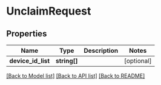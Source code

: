 # UnclaimRequest

## Properties
Name | Type | Description | Notes
------------ | ------------- | ------------- | -------------
**device_id_list** | **string[]** |  | [optional] 

[[Back to Model list]](../README.md#documentation-for-models) [[Back to API list]](../README.md#documentation-for-api-endpoints) [[Back to README]](../README.md)


